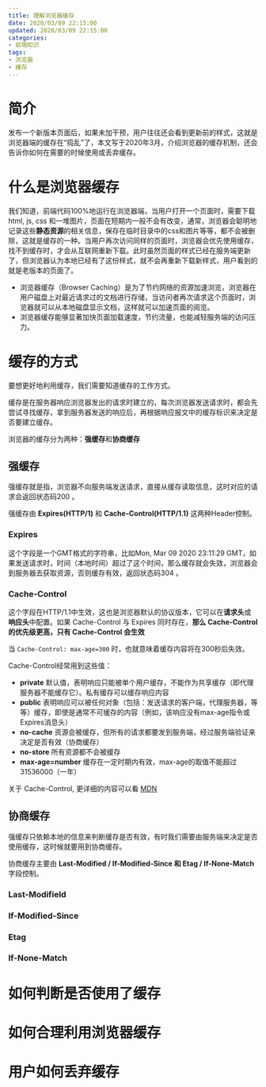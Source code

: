 ```yaml
---
title: 理解浏览器缓存
date: 2020/03/09 22:15:00
updated: 2020/03/09 22:15:00
categories: 
- 前端知识
tags: 
- 浏览器
- 缓存
---
```


# 简介
发布一个新版本页面后，如果未加干预，用户往往还会看到更新前的样式，这就是浏览器端的缓存在“捣乱”了，本文写于2020年3月，介绍浏览器的缓存机制，还会告诉你如何在需要的时候使用或丢弃缓存。

<!-- more -->

# 什么是浏览器缓存
我们知道，前端代码100%地运行在浏览器端，当用户打开一个页面时，需要下载 html, js, css 和一堆图片，页面在短期内一般不会有改变，通常，浏览器会聪明地记录这些**静态资源**的相关信息，保存在临时目录中的css和图片等等，都不会被删除，这就是缓存的一种。当用户再次访问同样的页面时，浏览器会优先使用缓存，找不到缓存时，才会从互联网重新下载。此时虽然页面的样式已经在服务端更新了，但浏览器认为本地已经有了这份样式，就不会再重新下载新样式，用户看到的就是老版本的页面了。

- 浏览器缓存（Browser Caching）是为了节约网络的资源加速浏览，浏览器在用户磁盘上对最近请求过的文档进行存储，当访问者再次请求这个页面时，浏览器就可以从本地磁盘显示文档，这样就可以加速页面的阅览。
- 浏览器缓存能够显著加快页面加载速度，节约流量，也能减轻服务端的访问压力。

# 缓存的方式
要想更好地利用缓存，我们需要知道缓存的工作方式。

缓存是在服务器响应浏览器发出的请求时建立的，每次浏览器发送请求时，都会先尝试寻找缓存，拿到服务器发送的响应后，再根据响应报文中的缓存标识来决定是否要建立缓存。

浏览器的缓存分为两种：**强缓存**和**协商缓存**

## 强缓存
强缓存就是指，浏览器不向服务端发送请求，直接从缓存读取信息，这时对应的请求会返回状态码200 。

强缓存由 **Expires(HTTP/1)** 和 **Cache-Control(HTTP/1.1)** 这两种Header控制。

### Expires
这个字段是一个GMT格式的字符串，比如Mon, Mar 09 2020 23:11:29 GMT，如果发送请求时，时间（本地时间）超过了这个时间，那么缓存就会失效，浏览器会到服务器去获取资源，否则缓存有效，返回状态码304 。

### Cache-Control
这个字段在HTTP/1.1中生效，这也是浏览器默认的协议版本，它可以在**请求头**或**响应头**中配置。如果 Cache-Control 与 Expires 同时存在，**那么 Cache-Control 的优先级更高，只有 Cache-Control 会生效**

当 `Cache-Control: max-age=300` 时，也就意味着缓存内容将在300秒后失效。

Cache-Control经常用到这些值：

- **private** 默认值，表明响应只能被单个用户缓存，不能作为共享缓存（即代理服务器不能缓存它）。私有缓存可以缓存响应内容
- **public** 表明响应可以被任何对象（包括：发送请求的客户端，代理服务器，等等）缓存，即使是通常不可缓存的内容（例如，该响应没有max-age指令或Expires消息头）
- **no-cache** 资源会被缓存，但所有的请求都要发到服务端，经过服务端验证来决定是否有效（协商缓存）
- **no-store** 所有资源都不会被缓存
- **max-age=number** 缓存在一定时期内有效，max-age的取值不能超过31536000（一年）

关于 Cache-Control, 更详细的内容可以看 [MDN](https://developer.mozilla.org/en-US/docs/Web/HTTP/Headers/Cache-Control)

## 协商缓存
强缓存只依赖本地的信息来判断缓存是否有效，有时我们需要由服务端来决定是否使用缓存，这时候就要用到协商缓存。

协商缓存主要由 **Last-Modified / If-Modified-Since 和 Etag / If-None-Match** 字段控制。

### Last-Modifield

### If-Modified-Since

### Etag

### If-None-Match

<!-- TODO: 这里配个流程图说明工作流程 -->
# 如何判断是否使用了缓存
<!-- TODO: 看chrome dev-tool -->

# 如何合理利用浏览器缓存
<!-- TODO: 这里需要具体案例，比如用vue打包，webpack怎么处理，nginx怎么处理，经常变的东西，不容易变，不更新也没事的东西怎么处理 -->
# 用户如何丢弃缓存
<!-- ctrl+f5强刷，chrome dev-tool下长按刷新按钮强刷，disk cache查看，浏览器清除缓存 -->